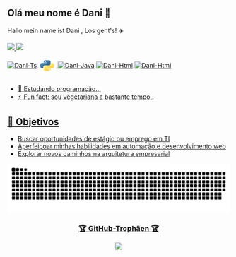 ## Olá meu nome é Dani 👋 
Hallo mein name ist Dani , Los geht's! ✈️


 <div>
  <a href="https://github.com/rafaballerini](https://github-readme-stats.vercel.app/api?januario00=anuraghazra)(https://github.com/januario00/github-readme-stats">
  <img height="180em" src="https://github-readme-stats.vercel.app/api?username=januario00&show_icons=true&theme=radical"/>
  <img height="180em" src="https://github-readme-stats.vercel.app/api/top-langs/?username=januario00&layout=compact&langs_count=16&theme=dracula"/>
</div>


<div style="display: inline_block"><br>
  
  <img align="center" alt="Dani-Ts" height="30" width="40" src="https://cdn.jsdelivr.net/gh/devicons/devicon@latest/icons/canva/canva-original.svg" />
  <img align="center" alt="Dani-Python" height="30" width="40" src="https://raw.githubusercontent.com/devicons/devicon/master/icons/python/python-original.svg">
  <img align="center" alt="Dani-Java" height="30" width="40" <img src="https://cdn.jsdelivr.net/gh/devicons/devicon@latest/icons/java/java-original.svg" />
  <img align="center" alt="Dani-Html" height="30" width="40" <img src="https://cdn.jsdelivr.net/gh/devicons/devicon@latest/icons/html5/html5-original.svg" />
  <img align="center" alt="Dani-Html" height="30" width="40" <img src="https://cdn.jsdelivr.net/gh/devicons/devicon@latest/icons/css3/css3-plain.svg" />

          
  
  

  ##

          
- 🌱 Estudando programação...
- ⚡ Fun fact: sou vegetariana a bastante tempo..



## 🎯 Objetivos

- Buscar oportunidades de estágio ou emprego em TI
- Aperfeiçoar minhas habilidades em automação e desenvolvimento web
- Explorar novos caminhos na arquitetura empresarial

<picture>
  <source media="(prefers-color-scheme: dark)" srcset="https://raw.githubusercontent.com/platane/platane/output/github-contribution-grid-snake-dark.svg">
  <source media="(prefers-color-scheme: light)" srcset="https://raw.githubusercontent.com/platane/platane/output/github-contribution-grid-snake.svg">
  <img alt="github contribution grid snake animation" src="https://raw.githubusercontent.com/platane/platane/output/github-contribution-grid-snake.svg">
</picture>

<!-- generated with [Platane/snk](https://github.com/Platane/snk) -->

<div align="center">
  <h3><b> 🏆 GitHub-Trophäen 🏆 </b></h3>
</div>

<p align="center">
  <a
    href="https://github.com/ryo-ma/github-profile-trophy"
    title="repositório de troféus"
  >
    <img
      width="800"
      src="https://github-profile-trophy.vercel.app/?username=januario00&column=8&theme=dracula&no-frame=true&no-bg=true"
    />
  </a>
</p>




